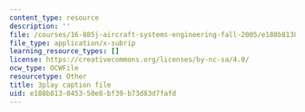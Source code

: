 ```yaml
---
content_type: resource
description: ''
file: /courses/16-885j-aircraft-systems-engineering-fall-2005/e188b813045350e8bf39b73d83d7fafd_uow6v1EuybE.vtt
file_type: application/x-subrip
learning_resource_types: []
license: https://creativecommons.org/licenses/by-nc-sa/4.0/
ocw_type: OCWFile
resourcetype: Other
title: 3play caption file
uid: e188b813-0453-50e8-bf39-b73d83d7fafd
---
```


